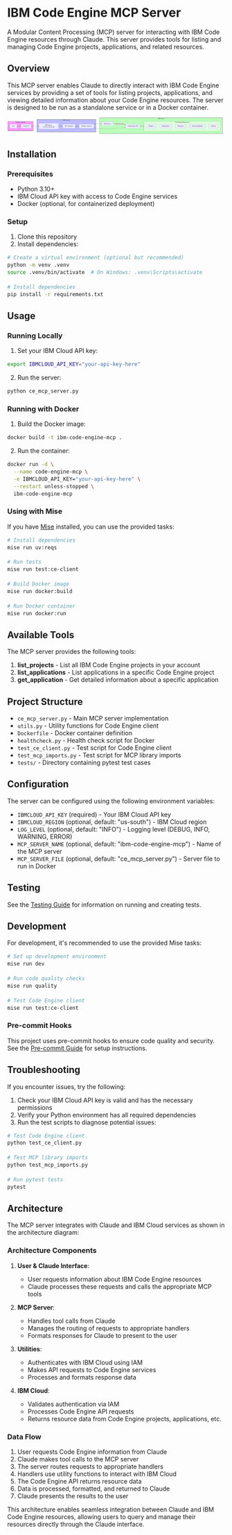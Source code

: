 # IBM Code Engine MCP Server

A Modular Content Processing (MCP) server for interacting with IBM Code Engine resources through Claude. This server provides tools for listing and managing Code Engine projects, applications, and related resources.

## Overview

This MCP server enables Claude to directly interact with IBM Code Engine services by providing a set of tools for listing projects, applications, and viewing detailed information about your Code Engine resources. The server is designed to be run as a standalone service or in a Docker container.

![MCP Server Architecture](code-engine-mcp.png)

## Installation

### Prerequisites

- Python 3.10+
- IBM Cloud API key with access to Code Engine services
- Docker (optional, for containerized deployment)

### Setup

1. Clone this repository
2. Install dependencies:

```bash
# Create a virtual environment (optional but recommended)
python -m venv .venv
source .venv/bin/activate  # On Windows: .venv\Scripts\activate

# Install dependencies
pip install -r requirements.txt
```

## Usage

### Running Locally

1. Set your IBM Cloud API key:

```bash
export IBMCLOUD_API_KEY="your-api-key-here"
```

2. Run the server:

```bash
python ce_mcp_server.py
```

### Running with Docker

1. Build the Docker image:

```bash
docker build -t ibm-code-engine-mcp .
```

2. Run the container:

```bash
docker run -d \
  --name code-engine-mcp \
  -e IBMCLOUD_API_KEY="your-api-key-here" \
  --restart unless-stopped \
  ibm-code-engine-mcp
```

### Using with Mise

If you have [Mise](https://github.com/jdx/mise) installed, you can use the provided tasks:

```bash
# Install dependencies
mise run uv:reqs

# Run tests
mise run test:ce-client

# Build Docker image
mise run docker:build

# Run Docker container
mise run docker:run
```

## Available Tools

The MCP server provides the following tools:

1. **list_projects** - List all IBM Code Engine projects in your account
2. **list_applications** - List applications in a specific Code Engine project
3. **get_application** - Get detailed information about a specific application

## Project Structure

- `ce_mcp_server.py` - Main MCP server implementation
- `utils.py` - Utility functions for Code Engine client
- `Dockerfile` - Docker container definition
- `healthcheck.py` - Health check script for Docker
- `test_ce_client.py` - Test script for Code Engine client
- `test_mcp_imports.py` - Test script for MCP library imports
- `tests/` - Directory containing pytest test cases

## Configuration

The server can be configured using the following environment variables:

- `IBMCLOUD_API_KEY` (required) - Your IBM Cloud API key
- `IBMCLOUD_REGION` (optional, default: "us-south") - IBM Cloud region
- `LOG_LEVEL` (optional, default: "INFO") - Logging level (DEBUG, INFO, WARNING, ERROR)
- `MCP_SERVER_NAME` (optional, default: "ibm-code-engine-mcp") - Name of the MCP server
- `MCP_SERVER_FILE` (optional, default: "ce_mcp_server.py") - Server file to run in Docker

## Testing

See the [Testing Guide](docs/testing.md) for information on running and creating tests.

## Development

For development, it's recommended to use the provided Mise tasks:

```bash
# Set up development environment
mise run dev

# Run code quality checks
mise run quality

# Test Code Engine client
mise run test:ce-client
```

### Pre-commit Hooks

This project uses pre-commit hooks to ensure code quality and security. See the [Pre-commit Guide](docs/pre-commit.md) for setup instructions.

## Troubleshooting

If you encounter issues, try the following:

1. Check your IBM Cloud API key is valid and has the necessary permissions
2. Verify your Python environment has all required dependencies
3. Run the test scripts to diagnose potential issues:

```bash
# Test Code Engine client
python test_ce_client.py

# Test MCP library imports
python test_mcp_imports.py

# Run pytest tests
pytest
```

## Architecture

The MCP server integrates with Claude and IBM Cloud services as shown in the architecture diagram:

### Architecture Components

1. **User & Claude Interface**:
   - User requests information about IBM Code Engine resources
   - Claude processes these requests and calls the appropriate MCP tools

2. **MCP Server**:
   - Handles tool calls from Claude
   - Manages the routing of requests to appropriate handlers
   - Formats responses for Claude to present to the user

3. **Utilities**:
   - Authenticates with IBM Cloud using IAM
   - Makes API requests to Code Engine services
   - Processes and formats response data

4. **IBM Cloud**:
   - Validates authentication via IAM
   - Processes Code Engine API requests
   - Returns resource data from Code Engine projects, applications, etc.

### Data Flow

1. User requests Code Engine information from Claude
2. Claude makes tool calls to the MCP server
3. The server routes requests to appropriate handlers
4. Handlers use utility functions to interact with IBM Cloud
5. The Code Engine API returns resource data
6. Data is processed, formatted, and returned to Claude
7. Claude presents the results to the user

This architecture enables seamless integration between Claude and IBM Code Engine resources, allowing users to query and manage their resources directly through the Claude interface.
